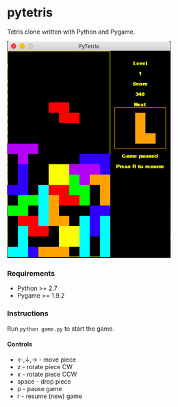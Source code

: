 # pytetris
Tetris clone written with Python and Pygame.

![demo](https://github.com/catalinc/pytetris/raw/master/demo.png)

### Requirements
* Python >= 2.7
* Pygame >= 1.9.2

### Instructions
Run `python game.py` to start the game.

#### Controls
* ←,↓,→ - move piece
* z - rotate piece CW
* x - rotate piece CCW
* space - drop piece
* p - pause game
* r - resume (new) game
